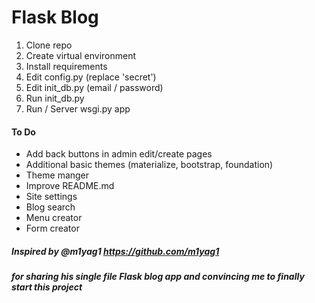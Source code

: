 # Flask Blog

1. Clone repo
2. Create virtual environment
3. Install requirements
4. Edit config.py (replace 'secret')
5. Edit init_db.py (email / password)
6. Run init_db.py
7. Run / Server wsgi.py app

#### To Do

- Add back buttons in admin edit/create pages
- Additional basic themes (materialize, bootstrap, foundation)
- Theme manger
- Improve README.md
- Site settings
- Blog search
- Menu creator
- Form creator

##### Inspired by @m1yag1 https://github.com/m1yag1
##### for sharing his single file Flask blog app and convincing me to finally start this project
